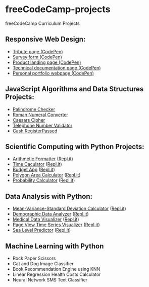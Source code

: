 # freeCodeCamp-projects
freeCodeCamp Curriculum Projects

## Responsive Web Design:
* [Tribute page (CodePen)](https://codepen.io/tuanna2815/full/WNbaRdz)
* [Survey form (CodePen)](https://codepen.io/tuanna2815/full/ZEYmdgV)
* [Product landing page (CodePen)](https://codepen.io/tuanna2815/full/zYxXLwo)
* [Technical documentation page (CodePen)](https://codepen.io/tuanna2815/full/yLNYdrb)
* [Personal portfolio webpage (CodePen)](https://codepen.io/tuanna2815/full/rNVeQWV)

## JavaScript Algorithms and Data Structures Projects:
* [Palindrome Checker](https://github.com/anhtuan85/freeCodeCamp-projects/blob/master/JavaScript-Algorithms-and-Data-Structures/Palindrome_Checker.js)
* [Roman Numeral Converter](https://github.com/anhtuan85/freeCodeCamp-projects/blob/master/JavaScript-Algorithms-and-Data-Structures/Roman_Numeral_Converter.js)
* [Caesars Cipher](https://github.com/anhtuan85/freeCodeCamp-projects/blob/master/JavaScript-Algorithms-and-Data-Structures/Caesars-Cipher.js)
* [Telephone Number Validator](https://github.com/anhtuan85/freeCodeCamp-projects/blob/master/JavaScript-Algorithms-and-Data-Structures/Telephone_Number_Validator.js)
* [Cash RegisterPassed](https://github.com/anhtuan85/freeCodeCamp-projects/blob/master/JavaScript-Algorithms-and-Data-Structures/Cash_Register.js)

## Scientific Computing with Python Projects:
* [Arithmetic Formatter](https://github.com/anhtuan85/freeCodeCamp-projects/tree/master/Scientific-Computing-with-Python/Arithmetic-Formatter) ([Repl.it](https://repl.it/@kiennguyen24/boilerplate-arithmetic-formatter))
* [Time Caculator](https://github.com/anhtuan85/freeCodeCamp-projects/tree/master/Scientific-Computing-with-Python/Time-Calculator) ([Repl.it](https://repl.it/@kiennguyen24/boilerplate-time-calculator))
* [Budget App](https://github.com/anhtuan85/freeCodeCamp-projects/tree/master/Scientific-Computing-with-Python/Budget-App) ([Repl.it](https://repl.it/@kiennguyen24/boilerplate-budget-app))
* [Polygon Area Calculator](https://github.com/anhtuan85/freeCodeCamp-projects/tree/master/Scientific-Computing-with-Python/Polygon-Area-Calculator) ([Repl.it](https://repl.it/@kiennguyen24/boilerplate-polygon-area-calculator))
* [Probability Calculator](https://github.com/anhtuan85/freeCodeCamp-projects/tree/master/Scientific-Computing-with-Python/Probability-Calculator) ([Repl.it](https://repl.it/@kiennguyen24/boilerplate-probability-calculator))

## Data Analysis with Python:
* [Mean-Variance-Standard Deviation Calculator](https://github.com/anhtuan85/freeCodeCamp-projects/tree/master/Data-Analysis-with-Python/Mean-Variance-Standard-Deviation-Calculator) ([Repl.it](https://repl.it/@kiennguyen24/boilerplate-mean-variance-standard-deviation-calculator))
* [Demographic Data Analyzer](https://github.com/anhtuan85/freeCodeCamp-projects/tree/master/Data-Analysis-with-Python/Demographic-Data-Analyzer) ([Repl.it](https://repl.it/@kiennguyen24/boilerplate-demographic-data-analyzer))
* [Medical Data Visualizer](https://github.com/anhtuan85/freeCodeCamp-projects/tree/master/Data-Analysis-with-Python/Medical-Data-Visualizer) ([Repl.it](https://repl.it/@kiennguyen24/boilerplate-medical-data-visualizer))
* [Page View Time Series Visualizer](https://github.com/anhtuan85/freeCodeCamp-projects/tree/master/Data-Analysis-with-Python/Page-View-Time-Series%20-Visualizer) ([Repl.it](https://repl.it/@kiennguyen24/boilerplate-page-view-time-series-visualizer))
* [Sea Level Predictor](https://github.com/anhtuan85/freeCodeCamp-projects/tree/master/Data-Analysis-with-Python/Sea-Level-Predictor) ([Repl.it](https://repl.it/@kiennguyen24/boilerplate-sea-level-predictor))

## Machine Learning with Python
* Rock Paper Scissors
* Cat and Dog Image Classifier
* Book Recommendation Engine using KNN
* Linear Regression Health Costs Calculator
* Neural Network SMS Text Classifier
